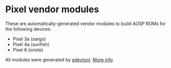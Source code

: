# Pixel vendor modules

These are automatically-generated vendor modules to build AOSP ROMs for the following devices:

- Pixel 3a (sargo)
- Pixel 4a (sunfish)
- Pixel 6  (oriole)

All modules were generated by [adevtool](https://github.com/kdrag0n/adevtool). [More info](https://github.com/kdrag0n/adevtool/blob/main/README.md)
